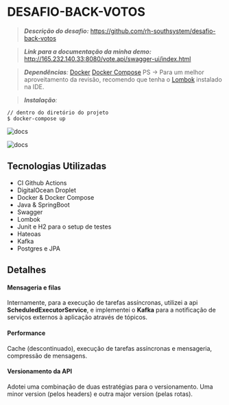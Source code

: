 # DESAFIO-BACK-VOTOS

>***Descrição do desafio:***
https://github.com/rh-southsystem/desafio-back-votos

>***Link para a documentação da minha demo:***
http://165.232.140.33:8080/vote.api/swagger-ui/index.html

>***Dependências**:*
>[Docker](https://www.docker.com/)
>[Docker Compose](https://docs.docker.com/compose/install/)
PS -> Para um melhor aproveitamento da revisão, recomendo que tenha o [Lombok](https://projectlombok.org/) instalado na IDE.

>***Instalação**:*
```
// dentro do diretório do projeto
$ docker-compose up 
```
![docs](https://ibb.co/HBxQxT4)

![docs](https://github.com/edddjunior/desafio-back-votos/docs.png?raw=true)


## Tecnologias Utilizadas
- CI Github Actions
- DigitalOcean Droplet
- Docker & Docker Compose
- Java & SpringBoot
- Swagger
- Lombok
- Junit e H2 para o setup de testes
- Hateoas
- Kafka
- Postgres e JPA 

## Detalhes

#### Mensageria e filas

Internamente, para a execução de tarefas assíncronas, utilizei a api **ScheduledExecutorService**, e implementei o **Kafka** para a notificação de serviços externos à aplicação através de tópicos.

#### Performance

Cache (descontinuado), execução de tarefas assíncronas e mensageria, compressão de mensagens.

#### Versionamento da API

Adotei uma combinação de duas estratégias para o versionamento. Uma minor version (pelos headers) e outra major version (pelas rotas).
